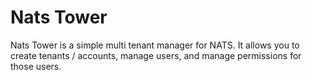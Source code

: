 # Nats Tower

Nats Tower is a simple multi tenant manager for NATS. It allows you to create tenants / accounts, manage users, and manage permissions for those users.
